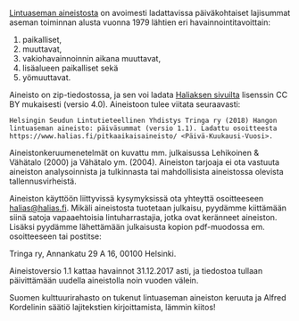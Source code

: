 [Lintuaseman aineistosta](https://www.halias.fi/pitkaaikaisaineisto/) 
on avoimesti ladattavissa päiväkohtaiset lajisummat aseman toiminnan alusta 
vuonna 1979 lähtien eri havainnointitavoittain: 

1. paikalliset,
2. muuttavat,
3. vakiohavainnoinnin aikana muuttavat,
4. lisäalueen paikalliset sekä
5. yömuuttavat. 

Aineisto on zip-tiedostossa, ja sen voi ladata [Haliaksen sivuilta](https://www.halias.fi/pitkaaikaisaineisto/) lisenssin 
CC BY mukaisesti (versio 4.0). Aineistoon tulee viitata seuraavasti:

```  
Helsingin Seudun Lintutieteellinen Yhdistys Tringa ry (2018) Hangon lintuaseman aineisto: päiväsummat (versio 1.1). Ladattu osoitteesta https://www.halias.fi/pitkaaikaisaineisto/ <Päivä-Kuukausi-Vuosi>.
```

Aineistonkeruumenetelmät on kuvattu mm. julkaisussa Lehikoinen & Vähätalo 
(2000) ja Vähätalo ym. (2004). Aineiston tarjoaja ei ota vastuuta aineiston 
analysoinnista ja tulkinnasta tai mahdollisista aineistossa olevista 
tallennusvirheistä. 

Aineiston käyttöön liittyvissä kysymyksissä ota yhteyttä osoitteeseen 
<halias@halias.fi>. Mikäli aineistosta tuotetaan julkaisu, pyydämme 
kiittämään siinä satoja vapaaehtoisia lintuharrastajia, jotka ovat 
keränneet aineiston. Lisäksi pyydämme lähettämään julkaisusta kopion 
pdf-muodossa em. osoitteeseen tai postitse:

Tringa ry, Annankatu 29 A 16, 00100 Helsinki. 

Aineistoversio 1.1 kattaa havainnot 31.12.2017 asti, ja tiedostoa 
tullaan päivittämään uudella aineistolla noin vuoden välein.

Suomen kulttuurirahasto on tukenut lintuaseman aineiston keruuta ja Alfred Kordelinin säätiö lajitekstien kirjoittamista, 
lämmin kiitos!
